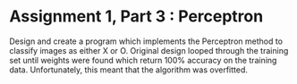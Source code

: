 # Assignment 1, Part 3 : Perceptron

Design and create a program which implements the Perceptron method to classify images as either X or O. Original design looped through the training set until weights were found which return 100% accuracy on the training data. Unfortunately, this meant that the algorithm was overfitted. 
